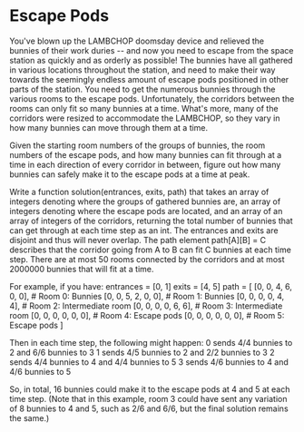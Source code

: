 Escape Pods
===========
You've blown up the LAMBCHOP doomsday device and relieved the bunnies of their work duries -- and now you need to escape
from the space station as quickly and as orderly as possible! The bunnies have all gathered in various locations
throughout the station, and need to make their way towards the seemingly endless amount of escape pods positioned in
other parts of the station. You need to get the numerous bunnies through the various rooms to the escape pods.
Unfortunately, the corridors between the rooms can only fit so many bunnies at a time. What's more, many of the
corridors were resized to accommodate the LAMBCHOP, so they vary in how many bunnies can move through them at a time.

Given the starting room numbers of the groups of bunnies, the room numbers of the escape pods, and how many bunnies can
fit through at a time in each direction of every corridor in between, figure out how many bunnies can safely make it to
the escape pods at a time at peak.

Write a function solution(entrances, exits, path) that takes an array of integers denoting where the groups of gathered
bunnies are, an array of integers denoting where the escape pods are located, and an array of an array of integers of
the corridors, returning the total number of bunnies that can get through at each time step as an int. The entrances and
exits are disjoint and thus will never overlap. The path element path[A][B] = C describes that the corridor going from A
to B can fit C bunnies at each time step. There are at most 50 rooms connected by the corridors and at most 2000000
bunnies that will fit at a time.

For example, if you have:
entrances = [0, 1]
exits = [4, 5]
path = [
[0, 0, 4, 6, 0, 0], # Room 0: Bunnies
[0, 0, 5, 2, 0, 0], # Room 1: Bunnies
[0, 0, 0, 0, 4, 4], # Room 2: Intermediate room
[0, 0, 0, 0, 6, 6], # Room 3: Intermediate room
[0, 0, 0, 0, 0, 0], # Room 4: Escape pods
[0, 0, 0, 0, 0, 0], # Room 5: Escape pods
]

Then in each time step, the following might happen:
0 sends 4/4 bunnies to 2 and 6/6 bunnies to 3
1 sends 4/5 bunnies to 2 and 2/2 bunnies to 3
2 sends 4/4 bunnies to 4 and 4/4 bunnies to 5
3 sends 4/6 bunnies to 4 and 4/6 bunnies to 5

So, in total, 16 bunnies could make it to the escape pods at 4 and 5 at each time step. (Note that in this example, room
3 could have sent any variation of 8 bunnies to 4 and 5, such as 2/6 and 6/6, but the final solution remains the same.)